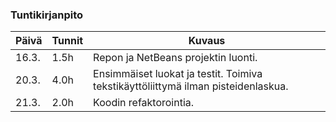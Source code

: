 ### Tuntikirjanpito
Päivä | Tunnit | Kuvaus
--------------- | ----- | ------
16.3. | 1.5h | Repon ja NetBeans projektin luonti. 
20.3. | 4.0h | Ensimmäiset luokat ja testit. Toimiva tekstikäyttöliittymä ilman pisteidenlaskua.
21.3. | 2.0h | Koodin refaktorointia.
